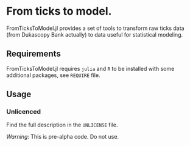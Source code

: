 # From ticks to model.

FromTicksToModel.jl provides a set of tools to transform raw ticks data (from Dukascopy Bank actually) to data useful for statistical modeling.

## Requirements
FromTicksToModel.jl requires `julia` and `R` to be installed with some additional packages, see `REQUIRE` file.

## Usage

### Unlicenced
Find the full description in the `UNLICENSE` file.

*Warning*: This is pre-alpha code. Do not use.
